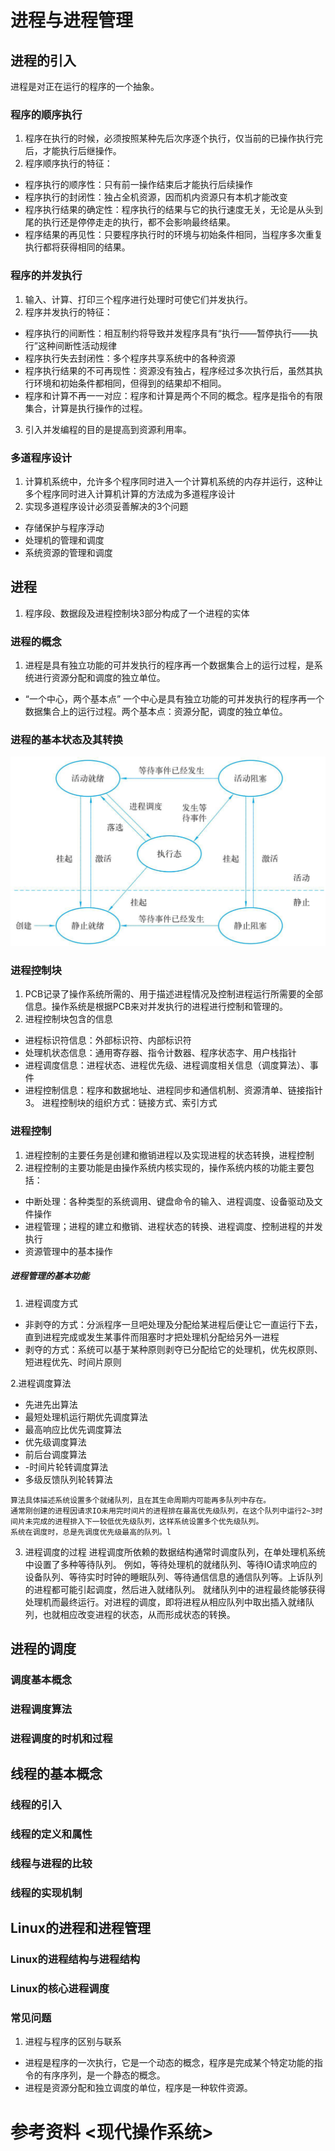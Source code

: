 # 进程与进程管理

## 进程的引入

进程是对正在运行的程序的一个抽象。

### 程序的顺序执行

1. 程序在执行的时候，必须按照某种先后次序逐个执行，仅当前的已操作执行完后，才能执行后继操作。
2. 程序顺序执行的特征：

- 程序执行的顺序性：只有前一操作结束后才能执行后续操作
- 程序执行的封闭性：独占全机资源，因而机内资源只有本机才能改变
- 程序执行结果的确定性：程序执行的结果与它的执行速度无关，无论是从头到尾的执行还是停停走走的执行，都不会影响最终结果。
- 程序结果的再见性：只要程序执行时的环境与初始条件相同，当程序多次重复执行都将获得相同的结果。

### 程序的并发执行

1. 输入、计算、打印三个程序进行处理时可使它们并发执行。
2. 程序并发执行的特征：

- 程序执行的间断性：相互制约将导致并发程序具有“执行——暂停执行——执行”这种间断性活动规律
- 程序执行失去封闭性：多个程序共享系统中的各种资源
- 程序执行结果的不可再现性：资源没有独占，程序经过多次执行后，虽然其执行环境和初始条件都相同，但得到的结果却不相同。
- 程序和计算不再一一对应：程序和计算是两个不同的概念。程序是指令的有限集合，计算是执行操作的过程。

3. 引入并发编程的目的是提高到资源利用率。

### 多道程序设计

1. 计算机系统中，允许多个程序同时进入一个计算机系统的内存并运行，这种让多个程序同时进入计算机计算的方法成为多道程序设计
2. 实现多道程序设计必须妥善解决的3个问题

- 存储保护与程序浮动
- 处理机的管理和调度
- 系统资源的管理和调度

## 进程

1. 程序段、数据段及进程控制块3部分构成了一个进程的实体

### 进程的概念

1. 进程是具有独立功能的可并发执行的程序再一个数据集合上的运行过程，是系统进行资源分配和调度的独立单位。

- “一个中心，两个基本点” 一个中心是具有独立功能的可并发执行的程序再一个数据集合上的运行过程。两个基本点：资源分配，调度的独立单位。

### 进程的基本状态及其转换

![](进程五状态转换.png)

### 进程控制块

1. PCB记录了操作系统所需的、用于描述进程情况及控制进程运行所需要的全部信息。操作系统是根据PCB来对并发执行的进程进行控制和管理的。
2. 进程控制块包含的信息

- 进程标识符信息：外部标识符、内部标识符
- 处理机状态信息：通用寄存器、指令计数器、程序状态字、用户栈指针
- 进程调度信息：进程状态、进程优先级、进程调度相关信息（调度算法）、事件
- 进程控制信息：程序和数据地址、进程同步和通信机制、资源清单、链接指针 3。 进程控制块的组织方式：链接方式、索引方式

### 进程控制

1. 进程控制的主要任务是创建和撤销进程以及实现进程的状态转换，进程控制
2. 进程控制的主要功能是由操作系统内核实现的，操作系统内核的功能主要包括：

- 中断处理：各种类型的系统调用、键盘命令的输入、进程调度、设备驱动及文件操作
- 进程管理；进程的建立和撤销、进程状态的转换、进程调度、控制进程的并发执行
- 资源管理中的基本操作

##### 进程管理的基本功能

1. 进程调度方式

- 非剥夺的方式：分派程序一旦吧处理及分配给某进程后便让它一直运行下去，直到进程完成或发生某事件而阻塞时才把处理机分配给另外一进程
- 剥夺的方式：系统可以基于某种原则剥夺已分配给它的处理机，优先权原则、短进程优先、时间片原则

2.进程调度算法

- 先进先出算法
- 最短处理机运行期优先调度算法
- 最高响应比优先调度算法
- 优先级调度算法
- 前后台调度算法
- -时间片轮转调度算法
- 多级反馈队列轮转算法

```
算法具体描述系统设置多个就绪队列，且在其生命周期内可能再多队列中存在。
通常刚创建的进程因请求IO未用完时间片的进程排在最高优先级队列，在这个队列中运行2~3时间片未完成的进程排入下一较低优先级队列，这样系统设置多个优先级队列。 
系统在调度时，总是先调度优先级最高的队列。l
```

3. 进程调度的过程
进程调度所依赖的数据结构通常时调度队列，在单处理机系统中设置了多种等待队列。
例如，等待处理机的就绪队列、等待IO请求响应的设备队列、等待实时时钟的睡眠队列、等待通信信息的通信队列等。上诉队列的进程都可能引起调度，然后进入就绪队列。
就绪队列中的进程最终能够获得处理机而最终运行。对进程的调度，即将进程从相应队列中取出插入就绪队列，也就相应改变进程的状态，从而形成状态的转换。

## 进程的调度

### 调度基本概念

### 进程调度算法

### 进程调度的时机和过程

## 线程的基本概念

### 线程的引入

### 线程的定义和属性

### 线程与进程的比较

### 线程的实现机制

## Linux的进程和进程管理

### Linux的进程结构与进程结构

### Linux的核心进程调度

### 常见问题

1. 进程与程序的区别与联系

- 进程是程序的一次执行，它是一个动态的概念，程序是完成某个特定功能的指令的有序序列，是一个静态的概念。
- 进程是资源分配和独立调度的单位，程序是一种软件资源。

# 参考资料 <现代操作系统>